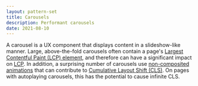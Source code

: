 ```yaml
---
layout: pattern-set
title: Carousels
description: Performant carousels
date: 2021-08-10
---
```


A carousel is a UX component that displays content in a slideshow-like manner.
Large, above-the-fold carousels often contain a page's [Largest Contentful Paint
(LCP) element](https://web.dev/lcp/#what-elements-are-considered), and therefore
can have a significant impact on [LCP](https://web.dev/lcp). In addition, a
surprising number of carousels use [non-composited
animations](https://web.dev/non-composited-animations/) that can contribute to
[Cumulative Layout Shift (CLS)](https://web.dev/cls). On pages with autoplaying
carousels, this has the potential to cause infinite CLS.
